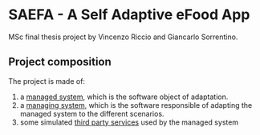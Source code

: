 # SAEFA - A Self Adaptive eFood App
MSc final thesis project by Vincenzo Riccio and Giancarlo Sorrentino.

## Project composition

The project is made of:

1. a [managed system](./managed-system/README.md), which is the software object of adaptation.
2. a [managing system](./managing-system/README.md), which is the software responsible of adapting the managed system to the different scenarios.
3. some simulated [third party services](./third-party-services/README.md) used by the managed system

